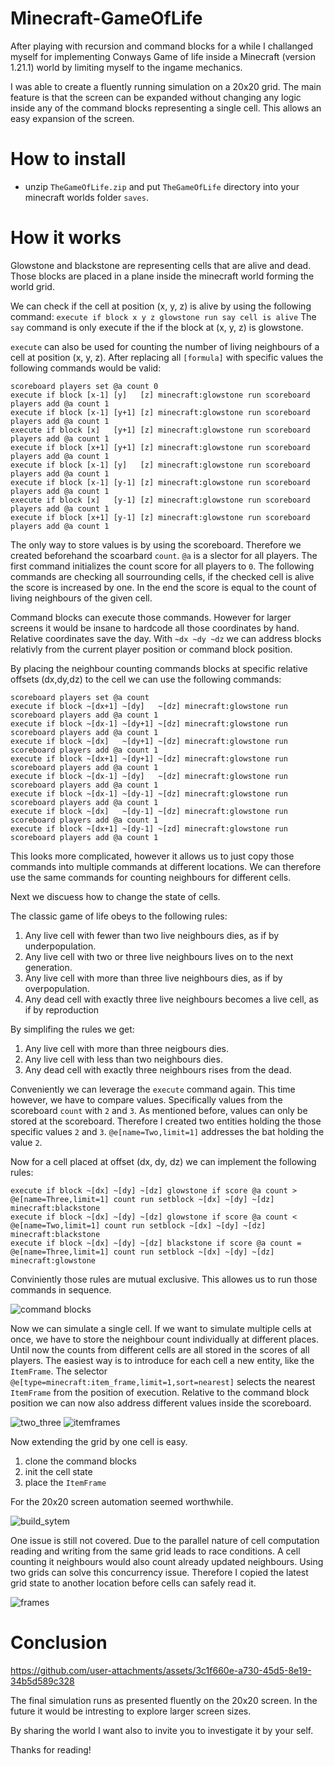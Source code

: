 # Minecraft-GameOfLife

After playing with recursion and command blocks for a while I challanged myself for implementing Conways Game of life inside a Minecraft (version 1.21.1) world by limiting myself to the ingame mechanics. 

I was able to create a fluently running simulation on a 20x20 grid.
The main feature is that the screen can be expanded without changing any logic inside any of the command blocks representing a single cell.
This allows an easy expansion of the screen.

# How to install
- unzip `TheGameOfLife.zip` and put `TheGameOfLife` directory into your minecraft worlds folder `saves`. 

# How it works 

Glowstone and blackstone are representing cells that are alive and dead.
Those blocks are placed in a plane inside the minecraft world forming the world grid.

We can check if the cell at position (x, y, z) is alive by using the following command:
`execute if block x y z glowstone run say cell is alive`
The `say` command is only execute if the if the block at (x, y, z) is glowstone.

`execute` can also be used for counting the number of living neighbours of a cell at position (x, y, z).
After replacing all `[formula]` with specific values the following commands would be valid: 
```
scoreboard players set @a count 0
execute if block [x-1] [y]   [z] minecraft:glowstone run scoreboard players add @a count 1
execute if block [x-1] [y+1] [z] minecraft:glowstone run scoreboard players add @a count 1
execute if block [x]   [y+1] [z] minecraft:glowstone run scoreboard players add @a count 1
execute if block [x+1] [y+1] [z] minecraft:glowstone run scoreboard players add @a count 1
execute if block [x-1] [y]   [z] minecraft:glowstone run scoreboard players add @a count 1
execute if block [x-1] [y-1] [z] minecraft:glowstone run scoreboard players add @a count 1
execute if block [x]   [y-1] [z] minecraft:glowstone run scoreboard players add @a count 1
execute if block [x+1] [y-1] [z] minecraft:glowstone run scoreboard players add @a count 1
```
The only way to store values is by using the scoreboard.
Therefore we created beforehand the scoarbard `count`.
`@a` is a slector for all players.
The first command initializes the count score for all players to `0`.
The following commands are checking all sourrounding cells, if the checked cell is alive the score is increased by one.
In the end the score is equal to the count of living neighbours of the given cell.

Command blocks can execute those commands.
However for larger screens it would be insane to hardcode all those coordinates by hand.
Relative coordinates save the day.
With `~dx ~dy ~dz` we can address blocks relativly from the current player position or command block position.

By placing the neighbour counting commands blocks at specific relative offsets (dx,dy,dz) to the cell we can use the following commands:
```
scoreboard players set @a count
execute if block ~[dx+1] ~[dy]   ~[dz] minecraft:glowstone run scoreboard players add @a count 1
execute if block ~[dx-1] ~[dy+1] ~[dz] minecraft:glowstone run scoreboard players add @a count 1
execute if block ~[dx]   ~[dy+1] ~[dz] minecraft:glowstone run scoreboard players add @a count 1
execute if block ~[dx+1] ~[dy+1] ~[dz] minecraft:glowstone run scoreboard players add @a count 1
execute if block ~[dx-1] ~[dy]   ~[dz] minecraft:glowstone run scoreboard players add @a count 1
execute if block ~[dx-1] ~[dy-1] ~[dz] minecraft:glowstone run scoreboard players add @a count 1
execute if block ~[dx]   ~[dy-1] ~[dz] minecraft:glowstone run scoreboard players add @a count 1
execute if block ~[dx+1] ~[dy-1] ~[zd] minecraft:glowstone run scoreboard players add @a count 1
```
This looks more complicated, however it allows us to just copy those commands into multiple commands at different locations.
We can therefore use the same commands for counting neighbours for different cells.

Next we discuess how to change the state of cells.

The classic game of life obeys to the following rules:
1. Any live cell with fewer than two live neighbours dies, as if by underpopulation.
2. Any live cell with two or three live neighbours lives on to the next generation.
3. Any live cell with more than three live neighbours dies, as if by overpopulation.
4. Any dead cell with exactly three live neighbours becomes a live cell, as if by reproduction

By simplifing the rules we get:
1. Any live cell with more than three neigbours dies.
2. Any live cell with less than two neighbours dies.
3. Any dead cell with exactly three neighbours rises from the dead.

Conveniently we can leverage the `execute` command again.
This time however, we have to compare values. 
Specifically values from the scoreboard `count` with `2` and `3`.
As mentioned before, values can only be stored at the scoreboard.
Therefore I created two entities holding the those specific values `2` and `3`.
`@e[name=Two,limit=1]` addresses the bat holding the value `2`.

Now for a cell placed at offset (dx, dy, dz) we can implement the following rules:
```
execute if block ~[dx] ~[dy] ~[dz] glowstone if score @a count > @e[name=Three,limit=1] count run setblock ~[dx] ~[dy] ~[dz] minecraft:blackstone
execute if block ~[dx] ~[dy] ~[dz] glowstone if score @a count < @e[name=Two,limit=1] count run setblock ~[dx] ~[dy] ~[dz] minecraft:blackstone
execute if block ~[dx] ~[dy] ~[dz] blackstone if score @a count = @e[name=Three,limit=1] count run setblock ~[dx] ~[dy] ~[dz] minecraft:glowstone
```
Conviniently those rules are mutual exclusive.
This allowes us to run those commands in sequence.

![command blocks](https://github.com/user-attachments/assets/4972ce82-be88-4a60-ad73-dd13b212173f)

Now we can simulate a single cell.
If we want to simulate multiple cells at once, we have to store the neighbour count individually at different places.
Until now the counts from different cells are all stored in the scores of all players.
The easiest way is to introduce for each cell a new entity, like the `ItemFrame`.
The selector `@e[type=minecraft:item_frame,limit=1,sort=nearest]` selects the nearest `ItemFrame` from the position of execution.
Relative to the command block position we can now also address different values inside the scoreboard.

![two_three](https://github.com/user-attachments/assets/c02f664d-c180-4aa7-882e-38841f6dc241)
![itemframes](https://github.com/user-attachments/assets/1940732c-f6f0-44e9-9486-f0efcdda5b0c)

Now extending the grid by one cell is easy.
1. clone the command blocks
2. init the cell state
3. place the `ItemFrame`

For the 20x20 screen automation seemed worthwhile.

![build_sytem](https://github.com/user-attachments/assets/7eb0baf7-caca-437e-b1c5-0093e53f5417)

One issue is still not covered.
Due to the parallel nature of cell computation reading and writing from the same grid leads to race conditions.
A cell counting it neighbours would also count already updated neighbours.
Using two grids can solve this concurrency issue.
Therefore I copied the latest grid state to another location before cells can safely read it.

![frames](https://github.com/user-attachments/assets/508d8e13-f942-42e6-822d-23950db3f063)


# Conclusion

https://github.com/user-attachments/assets/3c1f660e-a730-45d5-8e19-34b5d589c328

The final simulation runs as presented fluently on the 20x20 screen.
In the future it would be intresting to explore larger screen sizes.

By sharing the world I want also to invite you to investigate it by your self.

Thanks for reading!
